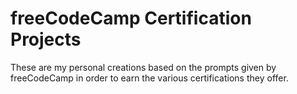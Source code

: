 # freeCodeCamp Certification Projects
These are my personal creations based on the prompts given by freeCodeCamp in order to earn the various certifications they offer.
